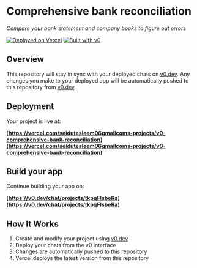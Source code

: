 # Comprehensive bank reconciliation

*Compare your bank statement and company books to figure out errors*

[![Deployed on Vercel](https://img.shields.io/badge/Deployed%20on-Vercel-black?style=for-the-badge&logo=vercel)](https://vercel.com/seidutesleem06gmailcoms-projects/v0-comprehensive-bank-reconciliation)
[![Built with v0](https://img.shields.io/badge/Built%20with-v0.dev-black?style=for-the-badge)](https://v0.dev/chat/projects/tkpqFlsbeRa)

## Overview

This repository will stay in sync with your deployed chats on [v0.dev](https://v0.dev).
Any changes you make to your deployed app will be automatically pushed to this repository from [v0.dev](https://v0.dev).

## Deployment

Your project is live at:

**[https://vercel.com/seidutesleem06gmailcoms-projects/v0-comprehensive-bank-reconciliation](https://vercel.com/seidutesleem06gmailcoms-projects/v0-comprehensive-bank-reconciliation)**

## Build your app

Continue building your app on:

**[https://v0.dev/chat/projects/tkpqFlsbeRa](https://v0.dev/chat/projects/tkpqFlsbeRa)**

## How It Works

1. Create and modify your project using [v0.dev](https://v0.dev)
2. Deploy your chats from the v0 interface
3. Changes are automatically pushed to this repository
4. Vercel deploys the latest version from this repository
